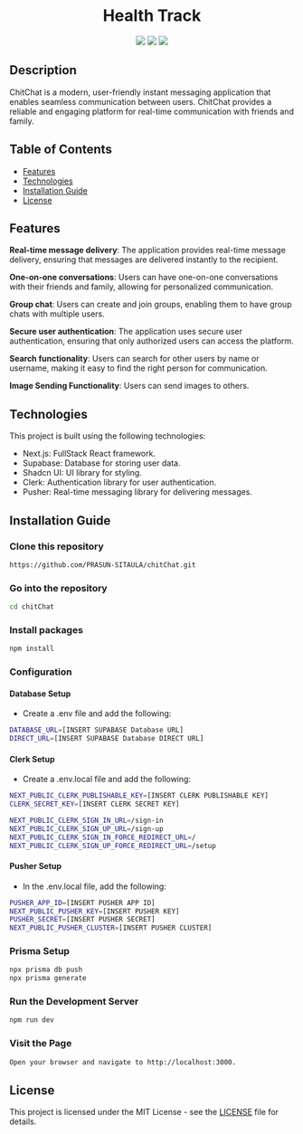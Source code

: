 <h1 align="center">Health Track</h1>
<p align="center">
  <img src="https://img.shields.io/badge/Next.js-black?logo=next.js&logoColor=white">
  <img src="https://img.shields.io/badge/Supabase-3FCF8E?logo=supabase&logoColor=fff">
  <img src="https://github.com/PRASUN-SITAULA/carbonWise/assets/89672957/106f3a07-d14a-4ee9-9e0c-c8cfbc635a79">
</p>

## Description
ChitChat is a modern, user-friendly instant messaging application that enables seamless communication between users.
ChitChat provides a reliable and engaging platform for real-time communication with friends and family.

## Table of Contents

- [Features](#features)
- [Technologies](#technologies)
- [Installation Guide](#installation-guide)
- [License](#license)

## Features

**Real-time message delivery**: The application provides real-time message delivery, ensuring that messages are delivered instantly to the recipient.

**One-on-one conversations**: Users can have one-on-one conversations with their friends and family, allowing for personalized communication.

**Group chat**: Users can create and join groups, enabling them to have group chats with multiple users.

**Secure user authentication**: The application uses secure user authentication, ensuring that only authorized users can access the platform.

**Search functionality**: Users can search for other users by name or username, making it easy to find the right person for communication.

**Image Sending Functionality**: Users can send images to others.

## Technologies

This project is built using the following technologies:

- Next.js: FullStack React framework.
- Supabase: Database for storing user data.
- Shadcn UI: UI library for styling.
- Clerk: Authentication library for user authentication.
- Pusher: Real-time messaging library for delivering messages.

## Installation Guide

### Clone this repository
```bash
https://github.com/PRASUN-SITAULA/chitChat.git
```
### Go into the repository
```bash
cd chitChat
```
### Install packages
```bash
npm install
```
### Configuration
#### Database Setup
- Create a .env file and add the following:
```bash
DATABASE_URL=[INSERT SUPABASE Database URL]
DIRECT_URL=[INSERT SUPABASE Database DIRECT URL]
```

#### Clerk Setup
- Create a .env.local file and add the following:
```bash
NEXT_PUBLIC_CLERK_PUBLISHABLE_KEY=[INSERT CLERK PUBLISHABLE KEY]
CLERK_SECRET_KEY=[INSERT CLERK SECRET KEY]

NEXT_PUBLIC_CLERK_SIGN_IN_URL=/sign-in
NEXT_PUBLIC_CLERK_SIGN_UP_URL=/sign-up
NEXT_PUBLIC_CLERK_SIGN_IN_FORCE_REDIRECT_URL=/
NEXT_PUBLIC_CLERK_SIGN_UP_FORCE_REDIRECT_URL=/setup
```

#### Pusher Setup
- In the .env.local file, add the following:
```bash
PUSHER_APP_ID=[INSERT PUSHER APP ID]
NEXT_PUBLIC_PUSHER_KEY=[INSERT PUSHER KEY]
PUSHER_SECRET=[INSERT PUSHER SECRET]
NEXT_PUBLIC_PUSHER_CLUSTER=[INSERT PUSHER CLUSTER]
```

### Prisma Setup
```bash
npx prisma db push
npx prisma generate
```
### Run the Development Server
```bash
npm run dev
```
### Visit the Page
```bash
Open your browser and navigate to http://localhost:3000.
```

## License

This project is licensed under the MIT License - see the [LICENSE](LICENSE) file for details.
